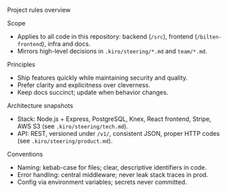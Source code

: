 Project rules overview

Scope
- Applies to all code in this repository: backend (`/src`), frontend (`/bilten-frontend`), infra and docs.
- Mirrors high-level decisions in `.kiro/steering/*.md` and `team/*.md`.

Principles
- Ship features quickly while maintaining security and quality.
- Prefer clarity and explicitness over cleverness.
- Keep docs succinct; update when behavior changes.

Architecture snapshots
- Stack: Node.js + Express, PostgreSQL, Knex, React frontend, Stripe, AWS S3 (see `.kiro/steering/tech.md`).
- API: REST, versioned under `/v1/`, consistent JSON, proper HTTP codes (see `.kiro/steering/product.md`).

Conventions
- Naming: kebab-case for files; clear, descriptive identifiers in code.
- Error handling: central middleware; never leak stack traces in prod.
- Config via environment variables; secrets never committed.

